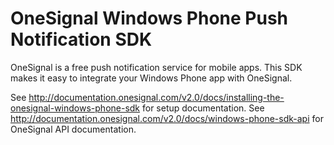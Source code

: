 OneSignal Windows Phone Push Notification SDK
====================================

OneSignal is a free push notification service for mobile apps. This SDK makes it easy to integrate your Windows Phone app with OneSignal.

See http://documentation.onesignal.com/v2.0/docs/installing-the-onesignal-windows-phone-sdk for setup documentation.
See http://documentation.onesignal.com/v2.0/docs/windows-phone-sdk-api for OneSignal API documentation.
